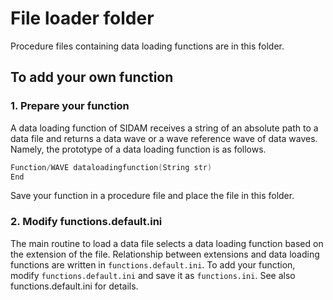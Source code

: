 # File loader folder

Procedure files containing data loading functions are in this folder.

## To add your own function

### 1. Prepare your function

A data loading function of SIDAM receives a string of an absolute path to a data file and returns a data wave or a wave reference wave of data waves. Namely, the prototype of a data loading function is as follows.

~~~c
Function/WAVE dataloadingfunction(String str)
End
~~~

Save your function in a procedure file and place the file in this folder.

### 2. Modify functions.default.ini

The main routine to load a data file selects a data loading function based on the extension of the file.
Relationship between extensions and data loading functions are written in `functions.default.ini`.
To add your function, modify `functions.default.ini` and save it as `functions.ini`.
See also functions.default.ini for details.

